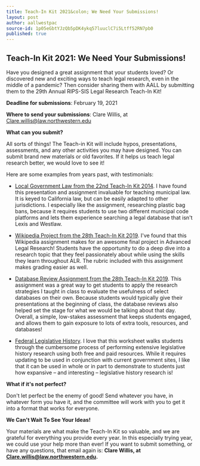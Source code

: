 ```yaml
---
title: Teach-In Kit 2021&colon; We Need Your Submissions!
layout: post
author: aallwestpac
source-id: 1p05eGbtYJzQb5pDK4ykq57luuclC7i5Ltff52RN7pb0
published: true
---
```

## Teach-In Kit 2021: We Need Your Submissions!

Have you designed a great assignment that your students loved? Or discovered new and exciting ways to teach legal research, even in the middle of a pandemic? Then consider sharing them with AALL by submitting them to the 29th Annual RIPS-SIS Legal Research Teach-In Kit!

**Deadline for submissions**: February 19, 2021

**Where to send your submissions**: Clare Willis, at Clare.willis@law.northwestern.edu

**What can you submit?**

All sorts of things! The Teach-in Kit will include hypos, presentations, assessments, and any other activities you may have designed. You can submit brand new materials or old favorites. If it helps us teach legal research better, we would love to see it!

Here are some examples from years past, with testimonials:

- [Local Government Law from the 22nd Teach-In Kit 2014](https://www.aallnet.org/ripssis/education-training/teach-in/22nd-national/presentation-course-materials/).  I have found this presentation and assignment invaluable for teaching municipal law.  It is keyed to California law, but can be easily adapted to other jurisdictions.  I especially like the assignment, researching plastic bag bans, because it requires students to use two different municipal code platforms and lets them experience searching a legal database that isn't Lexis and Westlaw.

- [Wikipedia Project from the 28th Teach-In Kit 2019](https://www.aallnet.org/ripssis/education-training/teach-in/28th-national/pandemic-resources/). I've found that this Wikipedia assignment makes for an awesome final project in Advanced Legal Research! Students have the opportunity to do a deep dive into a research topic that they feel passionately about while using the skills they learn throughout ALR. The rubric included with this assignment makes grading easier as well.

- [Database Review Assignment from the 28th Teach-In Kit 2019](https://www.aallnet.org/ripssis/wp-content/uploads/sites/15/2020/12/2020_Database_Review_Assignment.pdf). This assignment was a great way to get students to apply the research strategies I taught in class to evaluate the usefulness of select databases on their own. Because students would typically give their presentations at the beginning of class, the database reviews also helped set the stage for what we would be talking about that day. Overall, a simple, low-stakes assessment that keeps students engaged, and allows them to gain exposure to lots of extra tools, resources, and databases!

- [Federal Legislative History](https://www.aallnet.org/ripssis/wp-content/uploads/sites/15/2018/03/2014TIKit-Etheredge-Federal-Legislative-History-Assignment.pdf). I love that this worksheet walks students through the cumbersome process of performing extensive legislative history research using both free and paid resources. While it requires updating to be used in conjunction with current government sites, I like that it can be used in whole or in part to demonstrate to students just how expansive – and interesting – legislative history research is!

**What if it's not perfect?**

Don't let perfect be the enemy of good! Send whatever you have, in whatever form you have it, and the committee will work with you to get it into a format that works for everyone.

**We Can't Wait To See Your Ideas!**

Your materials are what make the Teach-In Kit so valuable, and we are grateful for everything you provide every year. In this especially trying year, we could use your help more than ever! If you want to submit something, or have any questions, that email again is: **Clare Willis, at Clare.willis@law.northwestern.edu.**

